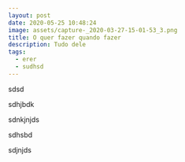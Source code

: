 ```yaml
---
layout: post
date: 2020-05-25 10:48:24
image: assets/capture-_2020-03-27-15-01-53_3.png
title: O quer fazer quando fazer
description: Tudo dele
tags:
  - erer
  - sudhsd
---
```

sdsd



sdhjbdk

sdnkjnjds

sdhsbd

sdjnjds